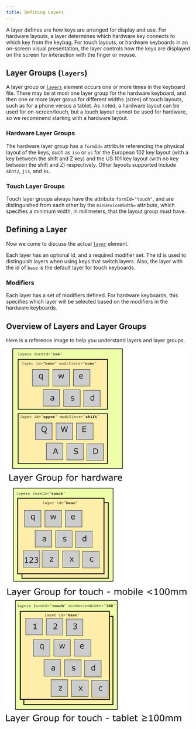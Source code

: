 ```yaml
---
title: Defining Layers
---
```


A layer defines are how keys are arranged for display and use.
For hardware layouts, a layer determines which hardware key connects to which key from the keybag.
For touch layouts, or hardware keyboards in an on-screen visual presentation, the layer controls how the keys are displayed on the screen for interaction with the finger or mouse.

## Layer Groups (`layers`)

A layer group or [`layers`](../reference/layers) element occurs one or more times in the keyboard file.
There may be at most one layer group for the hardware keyboard, and then one or more layer group for different widths (sizes) of touch layouts, such as for a phone versus a tablet.  As noted, a hardware layout can be used for on-screen/touch, but a touch layout cannot be used for hardware, so we recommend starting with a hardware layout.

### Hardware Layer Groups

The hardware layer group has a `formId=` attribute referencing the physical layout of the keys, such as `iso` or `us` for the European 102 key layout (with a key between the shift and Z key) and the US 101 key layout (with no key between the shift and Z) respectively.  Other layouts supported include `abnt2`, `jis`, and `ks`.

### Touch Layer Groups

Touch layer groups always have the attribute `formId="touch"`, and are distinguished from each other by the `minDeviceWidth=` attribute, which specifies a minimum width, in millimeters, that the layout group must have.

## Defining a Layer

Now we come to discuss the actual [`layer`](../reference/layer) element.

Each layer has an optional id, and a required modifier set.  The id is used to distinguish layers when using keys that switch layers. Also, the layer with the id of `base` is the default layer for touch keyboards.

### Modifiers

Each layer has a set of modifiers defined. For hardware keyboards, this specifies which layer will be selected based on the modifiers in the hardware keyboards.

## Overview of Layers and Layer Groups

Here is a reference image to help you understand layers and layer groups.

![Image showing three layer groups. First, a layer group for hardware, with a base and shifted layer.  Then, a layer group for touch or mobile devices, that is less than (in this example) 100 millimeters wide, having a "123" key to switch to numbers. Finally, a layer group for wider or tablet devices, that is a width of 100 or greater millimeters, having a separate number row above the keyboard.](/cdn/dev/img/developer/ldml/layers.png)
